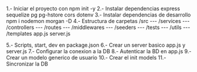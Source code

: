 1.- Iniciar el proyecto con npm init -y
2.- Instalar dependencias express sequelize pg pg-hstore cors dotenv
3.- Instalar dependencias de desarrollo
npm i nodemon morgan -D
4.- Estructura de carpetas
    /src
    --- /services
    --- /controllers
    --- /routes
    --- /middlewares
    --- /seeders
    --- /tests
    --- /utils
    --- /templates
        app.js
        server.js

5.- Scripts, start, dev en package.json
6.- Crear un server basico app.js y server.js
7.- Configurar la conexion a la DB
8.- Autenticar la BD en app.js
9.- Crear un modelo generico de usuario
10.- Crear el init models
11.- Sincronizar la DB
